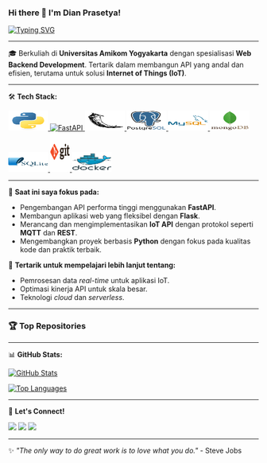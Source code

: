 ### Hi there 👋 I'm Dian Prasetya!

[![Typing SVG](https://readme-typing-svg.demolab.com/?lines=Passionate+Web+Backend+Developer;Specializing+in+Python,+FastAPI,+Flask;Building+IoT+APIs+and+scalable+solutions&font=Fira+Code&fontSize=20&pause=100&width=600&height=100&color=00aaff&vcenter=true&loop=true)](https://git.io/typing-svg)

---

🎓 Berkuliah di **Universitas Amikom Yogyakarta** dengan spesialisasi **Web Backend Development**. Tertarik dalam membangun API yang andal dan efisien, terutama untuk solusi **Internet of Things (IoT)**.

---

🛠️ **Tech Stack:**

<p align="left">
    <a href="https://www.python.org" target="_blank" rel="noreferrer"> <img src="https://raw.githubusercontent.com/devicons/devicon/master/icons/python/python-original.svg" alt="Python" width="80" height="40"/> </a>
    <a href="https://fastapi.tiangolo.com/" target="_blank" rel="noreferrer"> <img src="https://fastapi.tiangolo.com/img/logo-margin/logo-teal.png" alt="FastAPI" width="90" height="40"/> </a>
    <a href="https://flask.palletsprojects.com/" target="_blank" rel="noreferrer"> <img src="https://raw.githubusercontent.com/devicons/devicon/master/icons/flask/flask-original.svg" alt="Flask" width="80" height="40"/> </a>
    <a href="https://www.postgresql.org" target="_blank" rel="noreferrer"> <img src="https://raw.githubusercontent.com/devicons/devicon/master/icons/postgresql/postgresql-original-wordmark.svg" alt="PostgreSQL" width="80" height="40"/> </a>
    <a href="https://www.mysql.com/" target="_blank" rel="noreferrer"> <img src="https://raw.githubusercontent.com/devicons/devicon/master/icons/mysql/mysql-original-wordmark.svg" alt="MySQL" width="80" height="40"/> </a>
    <a href="https://www.mongodb.com/" target="_blank" rel="noreferrer"> <img src="https://raw.githubusercontent.com/devicons/devicon/master/icons/mongodb/mongodb-original-wordmark.svg" alt="MongoDB" width="80" height="40"/> </a>
    <a href="https://www.sqlite.org/" target="_blank" rel="noreferrer"> <img src="https://raw.githubusercontent.com/devicons/devicon/master/icons/sqlite/sqlite-original-wordmark.svg" alt="SQLite" width="80" height="40"/> </a>
    <a href="https://git-scm.com/" target="_blank" rel="noreferrer"> <img src="https://raw.githubusercontent.com/devicons/devicon/master/icons/git/git-original-wordmark.svg" alt="Git" width="40" height="80"/> </a>
    <a href="https://www.docker.com/" target="_blank" rel="noreferrer"> <img src="https://raw.githubusercontent.com/devicons/devicon/master/icons/docker/docker-original-wordmark.svg" alt="Docker" width="80" height="40"/> </a>
</p>

---

🔭 **Saat ini saya fokus pada:**

* Pengembangan API performa tinggi menggunakan **FastAPI**.
* Membangun aplikasi web yang fleksibel dengan **Flask**.
* Merancang dan mengimplementasikan **IoT API** dengan protokol seperti **MQTT** dan **REST**.
* Mengembangkan proyek berbasis **Python** dengan fokus pada kualitas kode dan praktik terbaik.

🌱 **Tertarik untuk mempelajari lebih lanjut tentang:**

* Pemrosesan data *real-time* untuk aplikasi IoT.
* Optimasi kinerja API untuk skala besar.
* Teknologi *cloud* dan *serverless*.

---

### 🏆 Top Repositories


---

📊 **GitHub Stats:**

[![GitHub Stats](https://github-readme-stats.vercel.app/api?username=dadayan1234&show_icons=true&theme=radical)](https://github.com/anuraghazra/github-readme-stats)

[![Top Languages](https://github-readme-stats.vercel.app/api/top-langs/?username=dadayan1234&layout=compact&theme=radical)](https://github.com/anuraghazra/github-readme-stats)

---

🤝 **Let's Connect!**

<p align="left">
<a href="https://linkedin.com/in/dianprasetya" target="_blank"><img src="https://img.shields.io/badge/-LinkedIn-%230077B5?style=for-the-badge&logo=linkedin&logoColor=white" target="_blank"></a>
<a href="https://yourwebsite.com" target="_blank"><img src="https://img.shields.io/badge/Website-000000?style=for-the-badge&logo=globe&logoColor=white" target="_blank"></a>
<a href="mailto:dianprasetya772.com"><img src="https://img.shields.io/badge/-Email-%23EA4335?style=for-the-badge&logo=gmail&logoColor=white" target="_blank"></a>
</p>

---

✨ _"The only way to do great work is to love what you do."_ - Steve Jobs
